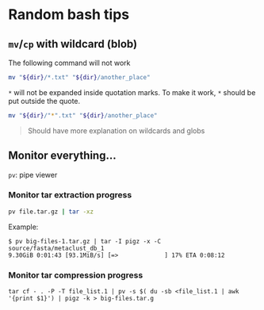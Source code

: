 # Random bash tips

## `mv`/`cp` with wildcard (blob)

The following command will not work

```bash
mv "${dir}/*.txt" "${dir}/another_place"
```

`*` will not be expanded inside quotation marks. To make it work, `*` should be
put outside the quote.

```bash
mv "${dir}/"*".txt" "${dir}/another_place"
```

> Should have more explanation on wildcards and globs

## Monitor everything...

`pv`: pipe viewer

### Monitor tar extraction progress

```bash
pv file.tar.gz | tar -xz
```

Example:

```shell
$ pv big-files-1.tar.gz | tar -I pigz -x -C source/fasta/metaclust_db_1
9.30GiB 0:01:43 [93.1MiB/s] [=>             ] 17% ETA 0:08:12
```

### Monitor tar compression progress

```shell
tar cf - . -P -T file_list.1 | pv -s $( du -sb <file_list.1 | awk '{print $1}') | pigz -k > big-files.tar.g
```
